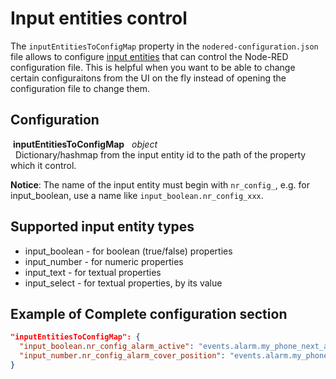 # Input entities control

The `inputEntitiesToConfigMap` property in the `nodered-configuration.json` file allows to configure [input entities](https://www.home-assistant.io/integrations/#search/input_) that can control the Node-RED configuration file. This is helpful when you want to be able to change certain configuraitons from the UI on the fly instead of opening the configuration file to change them.

## Configuration
   
&nbsp;**inputEntitiesToConfigMap** &nbsp; *object* <br>
&nbsp; Dictionary/hashmap from the input entity id to the path of the property which it control.

**Notice**: The name of the input entity must begin with `nr_config_`, e.g. for input_boolean, use a name like `input_boolean.nr_config_xxx`. 

## Supported input entity types
* input_boolean - for boolean (true/false) properties
* input_number - for numeric properties
* input_text - for textual properties
* input_select - for textual properties, by its value

## Example of Complete configuration section

```json
"inputEntitiesToConfigMap": {
  "input_boolean.nr_config_alarm_active": "events.alarm.my_phone_next_alarm.active",
  "input_number.nr_config_alarm_cover_position": "events.alarm.my_phone_next_alarm.actions.cover.my_cover.position"
}
```

